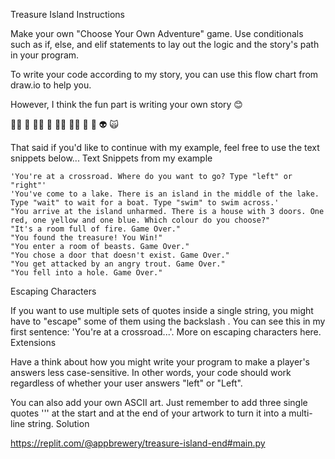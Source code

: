 Treasure Island
Instructions

Make your own "Choose Your Own Adventure" game. Use conditionals such as if, else, and elif statements to lay out the logic and the story's path in your program.

To write your code according to my story, you can use this flow chart from draw.io to help you.

However, I think the fun part is writing your own story 😊

🧞‍♂️ 🐊 🧙‍♂️ 🧟 🧚‍♂️ 🧝‍♂️ 🥷 🤖 👽 🙀

That said if you'd like to continue with my example, feel free to use the text snippets below...
Text Snippets from my example

    'You're at a crossroad. Where do you want to go? Type "left" or "right"'
    'You've come to a lake. There is an island in the middle of the lake. Type "wait" to wait for a boat. Type "swim" to swim across.'
    "You arrive at the island unharmed. There is a house with 3 doors. One red, one yellow and one blue. Which colour do you choose?"
    "It's a room full of fire. Game Over."
    "You found the treasure! You Win!"
    "You enter a room of beasts. Game Over."
    "You chose a door that doesn't exist. Game Over."
    "You get attacked by an angry trout. Game Over."
    "You fell into a hole. Game Over."

Escaping Characters

If you want to use multiple sets of quotes inside a single string, you might have to "escape" some of them using the backslash \. You can see this in my first sentence: 'You're at a crossroad...'. More on escaping characters here.
Extensions

Have a think about how you might write your program to make a player's answers less case-sensitive. In other words, your code should work regardless of whether your user answers "left" or "Left".

You can also add your own ASCII art. Just remember to add three single quotes ''' at the start and at the end of your artwork to turn it into a multi-line string.
Solution

https://replit.com/@appbrewery/treasure-island-end#main.py